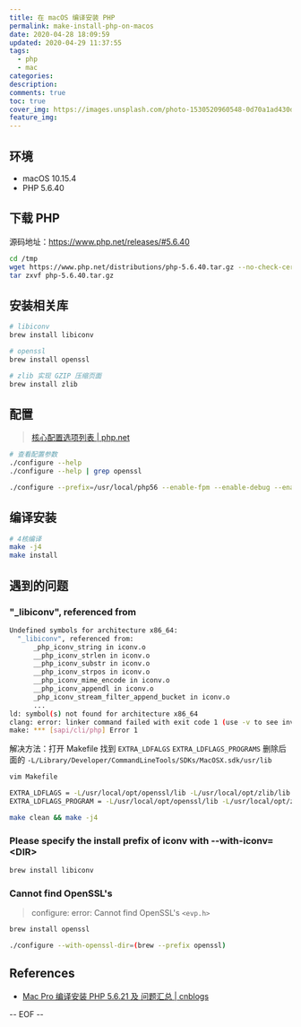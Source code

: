 ```yaml
---
title: 在 macOS 编译安装 PHP
permalink: make-install-php-on-macos
date: 2020-04-28 18:09:59
updated: 2020-04-29 11:37:55
tags:
  - php
  - mac
categories:
description:
comments: true
toc: true
cover_img: https://images.unsplash.com/photo-1530520960548-0d70a1ad430d?ixlib=rb-1.2.1&ixid=eyJhcHBfaWQiOjEyMDd9&auto=format&fit=crop&w=640&q=80
feature_img:
---
```


## 环境

- macOS 10.15.4
- PHP 5.6.40

<!-- more -->

## 下载 PHP

源码地址：https://www.php.net/releases/#5.6.40

```bash
cd /tmp
wget https://www.php.net/distributions/php-5.6.40.tar.gz --no-check-certificate
tar zxvf php-5.6.40.tar.gz
```

## 安装相关库

```bash
# libiconv
brew install libiconv

# openssl
brew install openssl

# zlib 实现 GZIP 压缩页面
brew install zlib
```

## 配置

> [核心配置选项列表 | php.net](https://www.php.net/manual/zh/configure.about.php)

```bash
# 查看配置参数
./configure --help
./configure --help | grep openssl

./configure --prefix=/usr/local/php56 --enable-fpm --enable-debug --enable-gd-native-ttf --with-mysqli=mysqlnd --with-pdo-mysql=mysqlnd --with-openssl=(brew --prefix openssl) --enable-mbstring --with-zlib=(brew --prefix zlib) --enable-zip --with-iconv=(brew --prefix libiconv)
```

## 编译安装

```bash
# 4核编译
make -j4
make install
```

## 遇到的问题

### "\_libiconv", referenced from

```bash
Undefined symbols for architecture x86_64:
  "_libiconv", referenced from:
      _php_iconv_string in iconv.o
      __php_iconv_strlen in iconv.o
      __php_iconv_substr in iconv.o
      __php_iconv_strpos in iconv.o
      __php_iconv_mime_encode in iconv.o
      __php_iconv_appendl in iconv.o
      _php_iconv_stream_filter_append_bucket in iconv.o
      ...
ld: symbol(s) not found for architecture x86_64
clang: error: linker command failed with exit code 1 (use -v to see invocation)
make: *** [sapi/cli/php] Error 1
```

解决方法：打开 Makefile 找到 `EXTRA_LDFALGS` `EXTRA_LDFLAGS_PROGRAMS` 删除后面的 `-L/Library/Developer/CommandLineTools/SDKs/MacOSX.sdk/usr/lib`

```bash
vim Makefile

EXTRA_LDFLAGS = -L/usr/local/opt/openssl/lib -L/usr/local/opt/zlib/lib -L/usr/local/opt/libiconv/lib
EXTRA_LDFLAGS_PROGRAM = -L/usr/local/opt/openssl/lib -L/usr/local/opt/zlib/lib -L/usr/local/opt/libiconv/lib
```

```bash
make clean && make -j4
```

### Please specify the install prefix of iconv with --with-iconv=\<DIR\>

```bash
brew install libiconv
```

### Cannot find OpenSSL's

> configure: error: Cannot find OpenSSL's `<evp.h>`

```bash
brew install openssl
```

```bash
./configure --with-openssl-dir=(brew --prefix openssl)
```

## References

- [Mac Pro 编译安装 PHP 5.6.21 及 问题汇总 | cnblogs](https://www.cnblogs.com/52php/p/5683356.html)

-- EOF --
